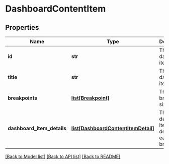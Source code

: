 # DashboardContentItem

## Properties
Name | Type | Description | Notes
------------ | ------------- | ------------- | -------------
**id** | **str** | The dashboard items id | 
**title** | **str** | The dashboard items title | 
**breakpoints** | [**list[Breakpoint]**](Breakpoint.md) | The breakpoint sizing data | [optional] 
**dashboard_item_details** | [**list[DashboardContentItemDetail]**](DashboardContentItemDetail.md) | The dashboard items details for each breakpoint | [optional] 

[[Back to Model list]](../README.md#documentation-for-models) [[Back to API list]](../README.md#documentation-for-api-endpoints) [[Back to README]](../README.md)


